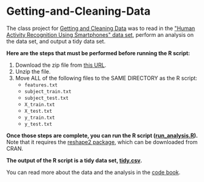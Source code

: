 # Getting-and-Cleaning-Data
The class project for [Getting and Cleaning Data](https://www.coursera.org/course/getdata) was to read in the ["Human Activity Recognition Using Smartphones" data set](http://archive.ics.uci.edu/ml/datasets/Human+Activity+Recognition+Using+Smartphones), perform an analysis on the data set, and output a tidy data set.

**Here are the steps that must be performed before running the R script:**

1. Download the zip file from [this URL](https://d396qusza40orc.cloudfront.net/getdata%2Fprojectfiles%2FUCI%20HAR%20Dataset.zip).
2. Unzip the file.
3. Move ALL of the following files to the SAME DIRECTORY as the R script:
	* `features.txt`
	* `subject_train.txt`
	* `subject_test.txt`
	* `X_train.txt`
	* `X_test.txt`
	* `y_train.txt`
	* `y_test.txt`

**Once those steps are complete, you can run the R script ([run_analysis.R](run_analysis.R)).** Note that it requires the [reshape2 package](http://cran.r-project.org/web/packages/reshape2/index.html), which can be downloaded from CRAN.

**The output of the R script is a tidy data set, [tidy.csv](tidy.csv).**

You can read more about the data and the analysis in the [code book](CodeBook.md).
